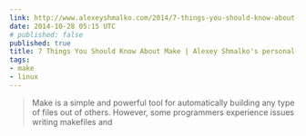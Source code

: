 ```yaml
---
link: http://www.alexeyshmalko.com/2014/7-things-you-should-know-about-make/
date: 2014-10-28 05:15 UTC
# published: false
published: true
title: 7 Things You Should Know About Make | Alexey Shmalko's personal blog
tags:
- make
- linux
---
```


<blockquote>Make is a simple and powerful tool for automatically building any type of files out of others. However, some programmers experience issues writing makefiles and</blockquote>
